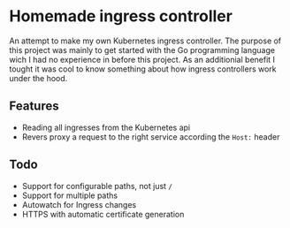# Homemade ingress controller
An attempt to make my own Kubernetes ingress controller. The purpose of this project was mainly to get started with the Go programming language wich I had no experience in before this project. As an additionial benefit I tought it was cool to know something about how ingress controllers work under the hood.

## Features
- Reading all ingresses from the Kubernetes api
- Revers proxy a request to the right service according the `Host:` header

## Todo
- Support for configurable paths, not just `/`
- Support for multiple paths
- Autowatch for Ingress changes
- HTTPS with automatic certificate generation